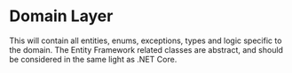 ﻿# Domain Layer

This will contain all entities, enums, exceptions, types and logic specific to the domain.
The Entity Framework related classes are abstract, and should be considered in the same light as .NET Core.